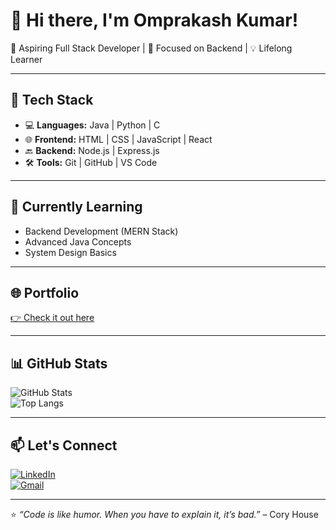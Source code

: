 # 👋 Hi there, I'm Omprakash Kumar!

🚀 Aspiring Full Stack Developer | 🎯 Focused on Backend | 💡 Lifelong Learner

---

## 🔧 Tech Stack  
- 💻 **Languages:** Java | Python | C  
- 🌐 **Frontend:** HTML | CSS | JavaScript | React  
- 🔙 **Backend:** Node.js | Express.js  
- 🛠️ **Tools:** Git | GitHub | VS Code  

---

## 🌱 Currently Learning  
- Backend Development (MERN Stack)  
- Advanced Java Concepts  
- System Design Basics  

---

## 🌐 Portfolio  
[👉 Check it out here](https://yourwebsite.com)  

---

## 📊 GitHub Stats  
![GitHub Stats](https://github-readme-stats.vercel.app/api?username=your-username&show_icons=true&theme=radical)  
![Top Langs](https://github-readme-stats.vercel.app/api/top-langs/?username=your-username&layout=compact&theme=radical)

---

## 📫 Let's Connect  
[![LinkedIn](https://img.shields.io/badge/LinkedIn-blue?style=for-the-badge&logo=linkedin)](https://linkedin.com/in/your-profile)  
[![Gmail](https://img.shields.io/badge/Gmail-red?style=for-the-badge&logo=gmail&logoColor=white)](mailto:your.email@gmail.com)

---

⭐ *“Code is like humor. When you have to explain it, it’s bad.”* – Cory House
